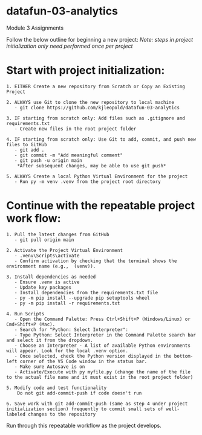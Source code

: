 # datafun-03-analytics
Module 3 Assignments

Follow the below outline for beginning a new project:
*Note: steps in project initialization only need performed once per project*

# Start with project initialization:
    1. EITHER Create a new repository from Scratch or Copy an Existing Project

    2. ALWAYS use Git to clone the new repository to local machine
       - git clone https://github.com/kjleopold/datafun-03-analytics

    3. IF starting from scratch only: Add files such as .gitignore and requirements.txt
       - Create new files in the root project folder

    4. IF starting from scratch only: Use Git to add, commit, and push new files to GitHub
       - git add .
       - git commit -m "Add meaningful comment"
       - git push -u origin main
        *After subsequent changes, may be able to use git push*

    5. ALWAYS Create a local Python Virtual Environment for the project
       - Run py -m venv .venv from the project root directory

# Continue with the repeatable project work flow:
    1. Pull the latest changes from GitHub
       - git pull origin main

    2. Activate the Project Virtual Environment
       - .venv\Scripts\activate
       - Confirm activation by checking that the terminal shows the environment name (e.g.,  (venv)).

    3. Install dependencies as needed
       - Ensure .venv is active
       - Update key packages
       - Install dependencies from the requirements.txt file
       - py -m pip install --upgrade pip setuptools wheel
       - py -m pip install -r requirements.txt

    4. Run Scripts
       - Open the Command Palette: Press Ctrl+Shift+P (Windows/Linux) or Cmd+Shift+P (Mac).
       - Search for "Python: Select Interpreter":
       - Type Python: Select Interpreter in the Command Palette search bar and select it from the dropdown.
       - Choose an Interpreter - A list of available Python environments will appear. Look for the local .venv option.
       - Once selected, check the Python version displayed in the bottom-left corner of the VS Code window in the status bar.
       - Make sure Autosave is on
       - Activate/Execute with py myfile.py (change the name of the file to the actual file name and it must exist in the root project folder)

    5. Modify code and test functionality
        Do not git add-commit-push if code doesn't run

    6. Save work with git add-commit-push (same as step 4 under project initialization section) frequently to commit small sets of well-labeled changes to the repository

Run through this repeatable workflow as the project develops. 